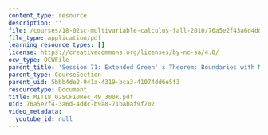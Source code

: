 ```yaml
---
content_type: resource
description: ''
file: /courses/18-02sc-multivariable-calculus-fall-2010/76a5e2f43a6d4ddcb9a871babaf9f702_MIT18_02SCF10Rec_49_300k.pdf
file_type: application/pdf
learning_resource_types: []
license: https://creativecommons.org/licenses/by-nc-sa/4.0/
ocw_type: OCWFile
parent_title: 'Session 71: Extended Green''s Theorem: Boundaries with Multiple Pieces'
parent_type: CourseSection
parent_uid: 5bbb4de2-941a-4319-bca3-41074dd6e5f3
resourcetype: Document
title: MIT18_02SCF10Rec_49_300k.pdf
uid: 76a5e2f4-3a6d-4ddc-b9a8-71babaf9f702
video_metadata:
  youtube_id: null
---
```

